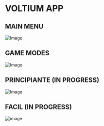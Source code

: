 # VOLTIUM APP

## MAIN MENU
![Image](https://github.com/user-attachments/assets/7ccdb290-f63d-4d78-93ab-5dbc8d01e552)
## GAME MODES
![Image](https://github.com/user-attachments/assets/d4563522-69ca-4719-b72c-540e36eea54f)
## PRINCIPIANTE (IN PROGRESS)
![Image](https://github.com/user-attachments/assets/cbe37e86-c65c-4b62-bd3f-f8e2147bfe98)
## FACIL (IN PROGRESS)
![image](https://github.com/user-attachments/assets/2bbb9193-a659-4abf-a5cf-c8927d6a2481)

